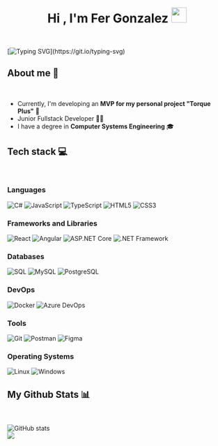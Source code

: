 <h1 align="center"><b>Hi , I'm Fer Gonzalez </b><img src="https://media.giphy.com/media/hvRJCLFzcasrR4ia7z/giphy.gif" width="35"></h1>
<br>

[![Typing SVG](https://readme-typing-svg.herokuapp.com?font=Rubik&color=70a5fd&size=30&lines=Junior+Fullstack+Developer;)](https://git.io/typing-svg)

## About me 💫
<br>

- Currently, I'm developing an **MVP for my personal project "Torque Plus"** 🎯
- Junior Fullstack Developer 👩‍💻
- I have a degree in **Computer Systems Engineering** 🎓

## Tech stack 💻
<br>

### Languages
![C#](https://img.shields.io/badge/C%23-239120?style=for-the-badge&logo=c-sharp&logoColor=white) ![JavaScript](https://img.shields.io/badge/JavaScript-F7DF1E?style=for-the-badge&logo=javascript&logoColor=black) ![TypeScript](https://img.shields.io/badge/TypeScript-3178C6?style=for-the-badge&logo=typescript&logoColor=white) ![HTML5](https://img.shields.io/badge/HTML5-E34F26?style=for-the-badge&logo=html5&logoColor=white) ![CSS3](https://img.shields.io/badge/CSS3-1572B6?style=for-the-badge&logo=css3&logoColor=white)

### Frameworks and Libraries
![React](https://img.shields.io/badge/React-61DAFB?style=for-the-badge&logo=react&logoColor=black) ![Angular](https://img.shields.io/badge/Angular-DD0031?style=for-the-badge&logo=angular&logoColor=white) ![ASP.NET Core](https://img.shields.io/badge/ASP.NET_Core-512BD4?style=for-the-badge&logo=asp.net&logoColor=white) ![.NET Framework](https://img.shields.io/badge/.NET_Framework-512BD4?style=for-the-badge&logo=.net&logoColor=white)

### Databases
![SQL](https://img.shields.io/badge/SQL-00758F?style=for-the-badge&logo=sql&logoColor=white) ![MySQL](https://img.shields.io/badge/MySQL-4479A1?style=for-the-badge&logo=mysql&logoColor=white) ![PostgreSQL](https://img.shields.io/badge/PostgreSQL-4169E1?style=for-the-badge&logo=postgresql&logoColor=white)

### DevOps
![Docker](https://img.shields.io/badge/Docker-2496ED?style=for-the-badge&logo=docker&logoColor=white) ![Azure DevOps](https://img.shields.io/badge/Azure_DevOps-0078D7?style=for-the-badge&logo=azure-devops&logoColor=white)

### Tools
![Git](https://img.shields.io/badge/Git-F05032?style=for-the-badge&logo=git&logoColor=white) ![Postman](https://img.shields.io/badge/Postman-FF6C37?style=for-the-badge&logo=postman&logoColor=white) ![Figma](https://img.shields.io/badge/Figma-F24E1E?style=for-the-badge&logo=figma&logoColor=white)


### Operating Systems
![Linux](https://img.shields.io/badge/Linux-FCC624?style=for-the-badge&logo=linux&logoColor=black) ![Windows](https://img.shields.io/badge/Windows-0078D6?style=for-the-badge&logo=windows&logoColor=white)

## My Github Stats 📊
<br>

![GitHub stats](https://github-readme-stats.vercel.app/api?username=Keikooh&show_icons=true&count_private=true&include_all_commits=true&theme=tokyonight)<br>
<img align="center" src="https://github-readme-streak-stats.herokuapp.com/?user=Keikooh&theme=tokyonight&hide_border=true"/><br><br>
